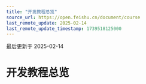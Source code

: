 ```yaml
---
title: "开发教程总览"
source_url: https://open.feishu.cn/document/course
last_remote_update: 2025-02-14
last_remote_update_timestamp: 1739518125000
---
```

最后更新于 2025-02-14

# 开发教程总览
<develop-course title="开发教程" subtitle="了解应用开发的入门指引与常见场景，逐步上手开发你的应用" tag-colors="快速开发:#E0E2FA;常见场景:#ffd49c">

<md-home-quick-item
    title="调用服务端 API-发送消息"
    image="//sf3-cn.feishucdn.com/obj/open-platform-opendoc/de8e30a829e54520ec986aefefb490c1_kQCawppc3k.png"
    is-new="true"
    duration="5 分钟"
    tags="新手入门"
    has-video="false"
    href="[简介](https://open.feishu.cn/document/uAjLw4CM/uMzNwEjLzcDMx4yM3ATM/how-to-call-a-server-side-api/introduction)"
    >
  </md-home-quick-item>

<md-home-quick-item
    title="调用服务端API-创建多维表格"
    image="//sf3-cn.feishucdn.com/obj/open-platform-opendoc/5f9ac4c5be7eb4ec61a0f952fb6dcd98_5WtJkbEDF8.png"
    is-new="true"
    duration="5 分钟"
    tags="新手入门"
    has-video="false"
    href="[简介](https://open.feishu.cn/document/uAjLw4CM/uMzNwEjLzcDMx4yM3ATM/call-a-server-api-base-example/introduction)"
    >
  </md-home-quick-item>

<md-home-quick-item
    title="开发一个自动回复机器人"
    image="//sf3-cn.feishucdn.com/obj/open-platform-opendoc/2d784d7cece15eade206f9455142c4eb_1sX4rWmieT.png"
    is-new="true"                  
    duration="5 分钟"
    tags="新手入门"
    has-video="false"
    href="[简介](https://open.feishu.cn/document/uAjLw4CM/uMzNwEjLzcDMx4yM3ATM/develop-an-echo-bot/introduction)"
    >
  </md-home-quick-item>

<md-home-quick-item
    title="开发一个卡片交互机器人"
    image="//sf3-cn.feishucdn.com/obj/open-platform-opendoc/cba487317dd3e3e9c1b31d880a2a8c62_5wigZCFJDo.jpg"
    is-new="true"                  
    duration="15 分钟"
    tags="新手入门"
    has-video="false"
    href="[简介](https://open.feishu.cn/document/uAjLw4CM/uMzNwEjLzcDMx4yM3ATM/develop-a-card-interactive-bot/introduction)"
    >
  </md-home-quick-item>

<md-home-quick-item
    title="将已有网页应用嵌入工作台"
    image="//sf3-cn.feishucdn.com/obj/open-platform-opendoc/d2a850929ce8ce28d949894142d1b783_ekkLhiwYai.png"
    is-new="true"
    duration="2 分钟"
    tags="新手入门"
    has-video="false"
    href="[简介](https://open.feishu.cn/document/uAjLw4CM/uMzNwEjLzcDMx4yM3ATM/embed-web-app-into-feishu-workbench/introduction)"
    >
  </md-home-quick-item>

<md-home-quick-item
    title="快速接入通讯录"
    image="//sf3-cn.feishucdn.com/obj/open-platform-opendoc/300f67565685205a86ec87ba6ab675b5_CGGmEdyISD.png"
    is-new="false"
    duration="8 分钟"
    tags="快速开发"
    has-video="false"
    href="[简介](https://open.feishu.cn/document/home/quick-access-to-contact-api/introduction)"
    >
  </md-home-quick-item>

<md-home-quick-item
    title="快速接入多维表格"
    image="//sf3-cn.feishucdn.com/obj/open-platform-opendoc/347a65e5c4b28408fe944951b1511a7b_eSEsOC3wfU.png"
    is-new="false"
    duration="8 分钟"
    tags="快速开发"
    has-video="false"
    href="[概述](https://open.feishu.cn/document/home/quick-access-to-base/preparation)"
    >
  </md-home-quick-item>

<md-home-quick-item
    title="快速开发网页应用（Node.js）"
    image="//sf3-cn.feishucdn.com/obj/open-platform-opendoc/5fd13c75d66f73998d397bdbaab793e5_9UM8wxco4V.png"
    duration="5 分钟"
    is-new="false"                  
    tags="快速开发"
    has-video="false"
    href="[简介](https://open.feishu.cn/document/home/quickly-develop-a-web-app-nodejs/introduction)"
    >
  </md-home-quick-item>

<md-home-quick-item
    title="自动考勤管理"
    image="//sf3-cn.feishucdn.com/obj/open-platform-opendoc/1f9e28b3969aae99452b6c11a0eac4c5_qdWtsa8nb0.png?lazyload=true&width=1920&height=1080"
    is-new="false"
    duration="15 分钟"
    tags="快速开发"
    has-video="false"
    href="[简介](https://open.feishu.cn/document/home/automatic-attendance-management-based-on-approval/introduction)"
    >
  </md-home-quick-item>

<md-home-quick-item
    title="部门人员管理"
    image="//sf3-cn.feishucdn.com/obj/open-platform-opendoc/f1fd4bb242492df00141e6dda6ee5f33_1aaRFUzx5y.png"
    is-new="false"
    duration="8 分钟"
    tags="快速开发"
    has-video="false"
    href="[简介](https://open.feishu.cn/document/home/quick-access-to-base/department-personnel-management-based-on-web-app/overview)"
    >
	</md-home-quick-item>

<md-home-quick-item
    title="人员与考勤管理"
    image="//sf3-cn.feishucdn.com/obj/open-platform-opendoc/b59582115bbd9267462b8c79af9257c8_VOt3bgEap0.png"
    duration="15 分钟"
    is-new="false"
    tags="快速开发"
    has-video="false"
    href="[简介](https://open.feishu.cn/document/home/quick-start-of-personnel-and-attendance-management-system/overview)"
    >
	</md-home-quick-item>

<md-home-quick-item
    title="机器人自动拉群报警"
    image="//sf3-cn.feishucdn.com/obj/open-platform-opendoc/623beac6dbb90ae112c319a2cf5ac911_vQKkfjYbtV.png"
    is-new="false"
    duration="15 分钟"
    tags="常见场景"
    has-video="false"
    href="[简介](https://open.feishu.cn/document/uAjLw4CM/ukTMukTMukTM/reference/im-v1/message-development-tutorial/introduction)"
    only-sass="true"
    >
  </md-home-quick-item>

<md-home-quick-item
    title="快速开发小程序"
    image="//sf3-cn.feishucdn.com/obj/open-platform-opendoc/2898293f2400bbd365afd73fe55bd6a5_AA9dMV7jUe.png"
    duration="15 分钟"
    tags="快速开发"
    has-video="false"
    href="[创建一个应用](https://open.feishu.cn/document/home/develop-a-gadget-in-5-minutes/create-a-custom-app)"
    >
  </md-home-quick-item>

<md-home-quick-item
    title="快速开发网页应用（Python）"
    image="//sf3-cn.feishucdn.com/obj/open-platform-opendoc/5fd13c75d66f73998d397bdbaab793e5_9UM8wxco4V.png"
    duration="5 分钟"
    tags="快速开发"
    has-video="false"
    href="[概览](https://open.feishu.cn/document/home/integrating-web-apps-in-5-minutes/create-app-and-configuration)"
    >
  </md-home-quick-item>

<md-home-quick-item
    title="网页应用免登"
    image="//sf3-cn.feishucdn.com/obj/open-platform-opendoc/cd681772f30d4b6c91cbb05006e73fd0_SuLUepkeOV.png"
    duration="5 分钟"
    tags="快速开发"
    has-video="false"
    href="[创建应用与配置](https://open.feishu.cn/document/home/quickly-create-a-login-free-web-app/introduction)"
    >
  </md-home-quick-item>

<md-home-quick-item
    title="二维码扫码登录"
    image="//sf3-cn.feishucdn.com/obj/open-platform-opendoc/442c9fc56ddd8ffd113e207d915527ba_pgmXpTLvyT.png?lazyload=true&width=752&height=400"
    is-new="false"
    duration="15 分钟"
    tags="常见场景"
    has-video="false"
    href="[简介（含示例代码）](https://open.feishu.cn/document/home/qr-code-scanning-login-for-web-app/introduction)"
    only-sass="true"
    >
  </md-home-quick-item>

<md-home-quick-item
    title="文档迁移后替换链接"
    image="//sf3-cn.feishucdn.com/obj/open-platform-opendoc/c1476693901745296a14710118f5d94d_CB6z6Oh32f.png?lazyload=true&width=1128&height=600"
    is-new="false"
    duration="15 分钟"
    tags="常见场景"
    has-video="false"
    href="[简介（含示例代码）](https://open.feishu.cn/document/home/replace-links-in-documents-after-data-migration/introduction)"
    only-sass="true"
    >
  </md-home-quick-item>

<md-home-quick-item
    title="电子表格统计销售额"
    image="//sf3-cn.feishucdn.com/obj/open-platform-opendoc/5bd421a712aaba3e3b91730d3c100940_3u5M7SfoKa.png?lazyload=true&width=1128&height=600"
    is-new="false"
    duration="15 分钟"
    tags="常见场景"
    has-video="false"
    href="[简介（含示例代码）](https://open.feishu.cn/document/home/sales-statistics-base-on-spreadsheets/sales-statistics-based-on-sheets)"
    only-sass="true"
    >
  </md-home-quick-item>

<md-home-quick-item
    title="多维表格管理敏捷项目"
    image="//sf3-cn.feishucdn.com/obj/open-platform-opendoc/495f1f62802e0f6464489e899e8f290b_RAbsWVk4mi.png?lazyload=true&width=1128&height=600"
    is-new="false"
    duration="15 分钟"
    tags="常见场景"
    has-video="false"
    href="[简介（含示例代码）](https://open.feishu.cn/document/home/agile-project-cycle-management-based-on-bitable/introduction)"
    only-sass="true"
    >
  </md-home-quick-item>

<md-home-quick-item
    title="同步企业组织架构至飞书"
    image="
//sf3-cn.feishucdn.com/obj/open-platform-opendoc/e998633a5d8f64eead035a4fa10b02a9_LUC2wSau7L.png"
    duration="15 分钟"
    is-new="false"
    tags="常见场景"
    has-video="false"
    href="[创建一个飞书应用](https://open.feishu.cn/document/home/synchronize-corporate-organizational-structure-to-feishu/synchronize-corporate-organizational-structure-to-feishu)"
    >
  </md-home-quick-item>

<md-home-quick-item
    title="向指定部门群发消息"
    image="//sf3-cn.feishucdn.com/obj/open-platform-opendoc/0a28755d59ff39fc91b7c324d010e30e_HaTvU04cSy.png"
    is-new="false"
    duration="15 分钟"
    tags="常见场景"
    has-video="false"
    href="[向指定部门进行消息群发](https://open.feishu.cn/document/home/mass-messaging-to-designated-departments/introduction)"
    only-sass="true"
    >
  </md-home-quick-item>

<md-home-quick-item
    title="自动发送入群欢迎消息"
    image="//sf3-cn.feishucdn.com/obj/open-platform-opendoc/c7ff6584f8740ca42dcf8ce122f4bb6e_6p1Dj2C8fz.png"
    is-new="false"
    duration="15 分钟"
    tags="常见场景"
    has-video="false"
    href="[自动发送入群欢迎消息](https://open.feishu.cn/document/home/event-based-messaging/introduction)"
    only-sass="true"
    >
  </md-home-quick-item>

<md-home-quick-item
    title="配置会话互动机器人"
    image="//sf3-cn.feishucdn.com/obj/open-platform-opendoc/6c3430ec2333c472f74e79490e925953_WC1m9GKxgn.png"
    is-new="false"
    duration="15 分钟"
    tags="常见场景"
    has-video="false"
    href="[基于会话的互动机器人](https://open.feishu.cn/document/home/interactive-session-based-robot/introduction)"
    only-sass="true"
    >
  </md-home-quick-item>

<md-home-quick-item
    title="发送互动审批卡片"
    image="//sf3-cn.feishucdn.com/obj/open-platform-opendoc/5ad624f013bd33dbbf2dab00d37b9afe_68Snclxenv.png"
    is-new="false"
    duration="15 分钟"
    tags="常见场景"
    has-video="false"
    href="[向指定人员发送互动审批卡片](https://open.feishu.cn/document/home/interactive-message-card-sending/introduction)"
    only-sass="true"
    >
  </md-home-quick-item>

<md-home-quick-item
    title="快速开发三方审批"
    image="//sf3-cn.feishucdn.com/obj/open-platform-opendoc/4b0e9fc9a23925e6d42878fbc50e37d9_YGOkzN5fBD.png?lazyload=true&width=1128&height=600"
    is-new="false"
    duration="15 分钟"
    tags="常见场景"
    has-video="false"
    href="[简介](https://open.feishu.cn/document/home/quickly-develop-three-party-approvals/introduction)"
    only-sass="true"
    >
  </md-home-quick-item>

<md-home-quick-item
    title="快速构建日历日程"
    image="//sf3-cn.feishucdn.com/obj/open-platform-opendoc/99f6004a2a50a9339495860aa33f9b1b_ffE98B25x3.png"
    duration="15 分钟"
    tags="快速开发"
    has-video="false"
    href="[快速构建飞书日历日程](https://open.feishu.cn/document/home/quickly-build-a-feishu-calendar-schedule/introduction)"
    >
  </md-home-quick-item>

<md-home-quick-item
    title="自动获取日历日程"
    image="//sf3-cn.feishucdn.com/obj/open-platform-opendoc/b2eabefb8852a33d67b4a4faab4367de_nt4aWivdEv.png"
    is-new="false"
    duration="15 分钟"
    tags="常见场景"
    has-video="false"
    href="[准备工作（含示例代码）](https://open.feishu.cn/document/home/calendar-event-sync/prepare)"
    only-sass="true"
    >
  </md-home-quick-item>

</develop-course>
